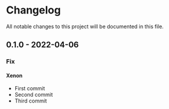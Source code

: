 # Changelog

All notable changes to this project will be documented in this file.

## 0.1.0 - 2022-04-06

### Fix

#### Xenon

- First commit
- Second commit
- Third commit

<!-- generated by git-cliff -->
